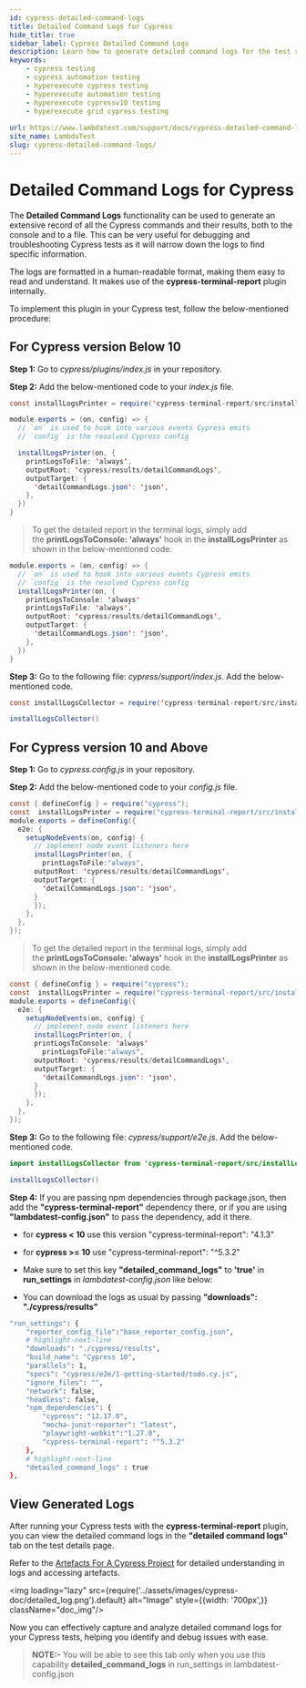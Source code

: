 ```yaml
---
id: cypress-detailed-command-logs
title: Detailed Command Logs for Cypress
hide_title: true
sidebar_label: Cypress Detailed Command Logs
description: Learn how to generate detailed command logs for the test reports of cypress framework testing on lambdatest and download the reports from the dashboard.
keywords:
    - cypress testing
    - cypress automation testing
    - hyperexecute cypress testing
    - hyperexecute automation testing
    - hyperexecute cypressv10 testing
    - hyperexecute grid cypress testing
  
url: https://www.lambdatest.com/support/docs/cypress-detailed-command-logs/
site_name: LambdaTest
slug: cypress-detailed-command-logs/
---
```

<script type="application/ld+json"
      dangerouslySetInnerHTML={{ __html: JSON.stringify({
       "@context": "https://schema.org",
        "@type": "BreadcrumbList",
        "itemListElement": [{
          "@type": "ListItem",
          "position": 1,
          "name": "LambdaTest",
          "item": "https://www.lambdatest.com"
        },{
          "@type": "ListItem",
          "position": 2,
          "name": "Support",
          "item": "https://www.lambdatest.com/support/docs/"
        },{
          "@type": "ListItem",
          "position": 3,
          "name": "Detailed Command Logs for Cypress",
          "item": "https://www.lambdatest.com/support/docs/cypress-detailed-command-logs/"
        }]
      })
    }}
></script>

# Detailed Command Logs for Cypress

The **Detailed Command Logs** functionality can be used to generate an extensive record of all the Cypress commands and their results, both to the console and to a file. This can be very useful for debugging and troubleshooting Cypress tests as it will narrow down the logs to find specific information.

The logs are formatted in a human-readable format, making them easy to read and understand. It makes use of the **cypress-terminal-report** plugin internally.

To implement this plugin in your Cypress test, follow the below-mentioned procedure:

## For Cypress version Below 10

**Step 1:** Go to *cypress/plugins/index.js* in your repository.

**Step 2:** Add the below-mentioned code to your *index.js* file.

```java
const installLogsPrinter = require('cypress-terminal-report/src/installLogsPrinter')

module.exports = (on, config) => {
  // `on` is used to hook into various events Cypress emits
  // `config` is the resolved Cypress config

  installLogsPrinter(on, {
    printLogsToFile: 'always',
    outputRoot: 'cypress/results/detailCommandLogs',
    outputTarget: {
      'detailCommandLogs.json': 'json',
    },
  })
}
```
> To get the detailed report in the terminal logs, simply add the **printLogsToConsole: 'always'** hook in the **installLogsPrinter** as shown in the below-mentioned code.

```java
module.exports = (on, config) => {
  // `on` is used to hook into various events Cypress emits
  // `config` is the resolved Cypress config
  installLogsPrinter(on, {
    printLogsToConsole: 'always'
    printLogsToFile: 'always',
    outputRoot: 'cypress/results/detailCommandLogs',
    outputTarget: {
      'detailCommandLogs.json': 'json',
    },
  })
}
```

**Step 3:** Go to the following file: *cypress/support/index.js*. Add the below-mentioned code.

```java
const installLogsCollector = require('cypress-terminal-report/src/installLogsCollector')

installLogsCollector()
```

## For Cypress version 10 and Above

**Step 1:** Go to *cypress.config.js* in your repository.

**Step 2:** Add the below-mentioned code to your *config.js* file.

```java
const { defineConfig } = require("cypress");
const  installLogsPrinter = require("cypress-terminal-report/src/installLogsPrinter");
module.exports = defineConfig({
  e2e: {
    setupNodeEvents(on, config) {
      // implement node event listeners here
      installLogsPrinter(on, {
        printLogsToFile:"always",
      outputRoot: 'cypress/results/detailCommandLogs',
      outputTarget: {
        'detailCommandLogs.json': 'json',
      }
      });
    },
  },
});
```

> To get the detailed report in the terminal logs, simply add the **printLogsToConsole: 'always'** hook in the **installLogsPrinter** as shown in the below-mentioned code.

```java
const { defineConfig } = require("cypress");
const  installLogsPrinter = require("cypress-terminal-report/src/installLogsPrinter");
module.exports = defineConfig({
  e2e: {
    setupNodeEvents(on, config) {
      // implement node event listeners here
      installLogsPrinter(on, {
      printLogsToConsole: 'always'
        printLogsToFile:"always",
      outputRoot: 'cypress/results/detailCommandLogs',
      outputTarget: {
        'detailCommandLogs.json': 'json',
      }
      });
    },
  },
});
```


**Step 3:** Go to the following file: *cypress/support/e2e.js*. Add the below-mentioned code.

```java
import installLogsCollector from 'cypress-terminal-report/src/installLogsCollector'

installLogsCollector()
```

**Step 4:** If you are passing npm dependencies through package.json, then add the **"cypress-terminal-report"** dependency there, or if you are using **"lambdatest-config.json"** to pass the dependency, add it there.

- for **cypress < 10** use this version "cypress-terminal-report": "4.1.3"
- for **cypress >= 10** use "cypress-terminal-report": "^5.3.2"

- Make sure to set this key **"detailed_command_logs"** to **'true'** in  **run_settings** in *lambdatest-config.json* like below:
- You can download the logs as usual by passing **"downloads": "./cypress/results"** 
```bash
"run_settings": {
    "reporter_config_file":"base_reporter_config.json",
    # highlight-next-line
    "downloads": "./cypress/results",
    "build_name": "Cypress 10",
    "parallels": 1,
    "specs": "cypress/e2e/1-getting-started/todo.cy.js",
    "ignore_files": "",
    "network": false,
    "headless": false,
    "npm_dependencies": {
        "cypress": "12.17.0",
        "mocha-junit-reporter": "latest",
        "playwright-webkit":"1.27.0",
        "cypress-terminal-report": "^5.3.2"
    },
    # highlight-next-line
    "detailed_command_logs" : true
},
```

## View Generated Logs

After running your Cypress tests with the **cypress-terminal-report** plugin, you can view the detailed command logs in the **"detailed command logs"** tab on the test details page.

Refer to the [Artefacts For A Cypress Project](https://www.lambdatest.com/support/docs/download-artefacts-cypress/) for detailed understanding in logs and accessing artefacts.

<img loading="lazy" src={require('../assets/images/cypress-doc/detailed_log.png').default} alt="Image" style={{width: '700px',}} className="doc_img"/>

Now you can effectively capture and analyze detailed command logs for your Cypress tests, helping you identify and debug issues with ease.

> **NOTE:-** You will be able to see this tab only when you use this capability **detailed_command_logs** in run_settings in lambdatest-config.json